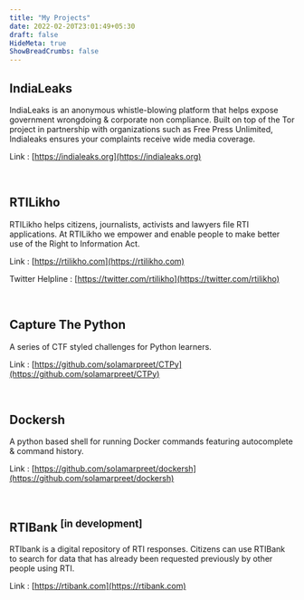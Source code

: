 ```yaml
---
title: "My Projects"
date: 2022-02-20T23:01:49+05:30
draft: false
HideMeta: true
ShowBreadCrumbs: false
---
```

## IndiaLeaks

<p>IndiaLeaks is an anonymous whistle-blowing platform that helps expose government wrongdoing & corporate non compliance. Built on top of the Tor project in partnership with organizations such as Free Press Unlimited, Indialeaks ensures your complaints receive wide media coverage.</p>

Link : [https://indialeaks.org](https://indialeaks.org)

<br />

## RTILikho

<p>RTILikho helps citizens, journalists, activists and lawyers file RTI applications. At RTILikho we empower and enable people to make better use of the Right to Information Act.</p>

Link : [https://rtilikho.com](https://rtilikho.com)

Twitter Helpline : [https://twitter.com/rtilikho](https://twitter.com/rtilikho)

<br />

## Capture The Python

<p>A series of CTF styled challenges for Python learners.</p>

Link : [https://github.com/solamarpreet/CTPy](https://github.com/solamarpreet/CTPy)

<br />

## Dockersh

<p>A python based shell for running Docker commands featuring autocomplete & command history.</p>

Link : [https://github.com/solamarpreet/dockersh](https://github.com/solamarpreet/dockersh)

<br />

## RTIBank <sup>[in development]</sup>

<p>RTIbank is a digital repository of RTI responses. Citizens can use RTIBank to search for data that has already been requested previously by other people using RTI.</p>

Link : [https://rtibank.com](https://rtibank.com)
